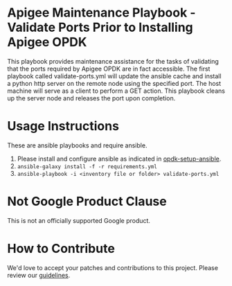 Apigee Maintenance Playbook - Validate Ports Prior to Installing Apigee OPDK
============================================================================

This playbook provides maintenance assistance for the tasks of 
validating that the ports required by Apigee OPDK are in fact accessible. 
The first playbook called validate-ports.yml will update the ansible cache
and install a python http server on the remote node using the specified port.
The host machine will serve as a client to perform a GET action. This 
playbook cleans up the server node and releases the port upon completion. 


Usage Instructions
==================

These are ansible playbooks and require ansible.

1. Please install and configure ansible as indicated in [opdk-setup-ansible](https://github.com/carlosfrias/apigee-opdk-playbook-setup-ansible).
1. `ansible-galaxy install -f -r requirements.yml`
1. `ansible-playbook -i <inventory file or folder> validate-ports.yml`

<!-- BEGIN Google Required Disclaimer -->

# Not Google Product Clause

This is not an officially supported Google product.
<!-- END Google Required Disclaimer -->
<!-- BEGIN Google How To Contribute -->
# How to Contribute

We'd love to accept your patches and contributions to this project. Please review our [guidelines](CONTRIBUTING.md).
<!-- END Google How To Contribute -->
